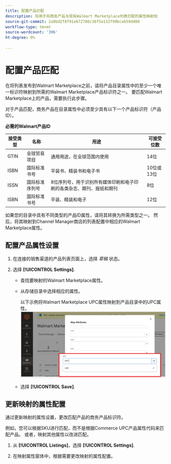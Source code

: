 ```yaml
---
title: 配置产品匹配
description: 将用于将商务产品与现有Walmart Marketplace列表匹配的属性映射到
source-git-commit: 2a9bd2f8f91e672786c36f5e132f99bcab59dd00
workflow-type: tm+mt
source-wordcount: '306'
ht-degree: 0%

---
```



# 配置产品匹配

在将列表发布到Walmart Marketplace之前，请将产品目录属性中的至少一个唯一标识符映射到所需的Walmart Marketplace产品标识符之一。 要匹配Walmart Marketplace上的产品，需要执行此步骤。

对于产品匹配，商务产品在目录属性中必须至少具有以下一个产品标识符（产品ID）。

**必需的Walmart产品ID**

| **接受类型** | **名称** | **用途** | **可接受位数** |
|-------------------|--------------------------------------|--------------------------------------------------------------------------------------------------------------------------------------------------|-----------------------|
| GTIN | 全球贸易项目 | 通用用途，在全球范围内使用 | 14位 |
| ISBN | 国际标准书号 | 平装书、精装书和电子书 | 10位或13位 |
| ISSN | 国际标准序列号 | 8位序列号，用于识别所有媒体印刷和电子印刷的各类杂志、期刊、报纸和期刊 | 8位 |
| ISBN | 国际标准书号 | 平装、精装和电子 | 12位 |

如果您的目录中具有不同类型的产品ID属性，请将其转换为所需类型之一。 然后，将其映射到Channel Manager商店的列表配置中相应的Walmart Marketplace属性。

## 配置产品属性设置

1. 在连接的销售渠道的产品列表页面上，选择 *草稿* 状态。

1. 选择 **[!UICONTROL Settings]**.

   - 查找要映射的Walmart Marketplace属性。

   - 从存储目录中选择相应的属性。

      以下示例将Walmart Marketplace UPC属性映射到产品目录中的UPC属性。
   ![映射产品匹配条件的属性](assets/products-map-attributes-for--match.png)

   - 选择 **[!UICONTROL Save]**.


## 更新映射的属性配置

通过更新映射的属性设置，更改匹配产品的商务产品标识符。

例如，您可以根据SKU进行匹配，而不是根据Commerce UPC产品属性代码来匹配产品。 或者，映射其他属性以改进匹配。

1. 从 **[!UICONTROL Listings]**，选择 **[!UICONTROL Settings]**.

1. 在映射属性窗体中，根据需要更改映射的属性配置。
